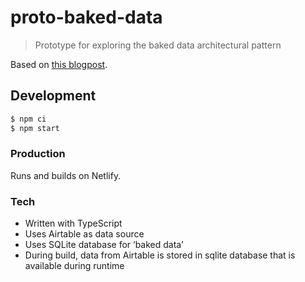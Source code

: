 # proto-baked-data

> Prototype for exploring the baked data architectural pattern

Based on [this blogpost](https://simonwillison.net/2021/Jul/28/baked-data/).

## Development

```bash
$ npm ci
$ npm start
```

### Production

Runs and builds on Netlify.

### Tech

- Written with TypeScript
- Uses Airtable as data source
- Uses SQLite database for ‘baked data’
- During build, data from Airtable is stored in sqlite database that is available during runtime
